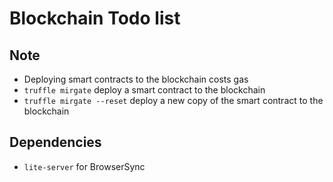 # Blockchain Todo list

## Note
- Deploying smart contracts to the blockchain costs gas
- `truffle mirgate` deploy a smart contract to the blockchain
- `truffle mirgate --reset` deploy a new copy of the smart contract to the blockchain

## Dependencies
- `lite-server` for BrowserSync